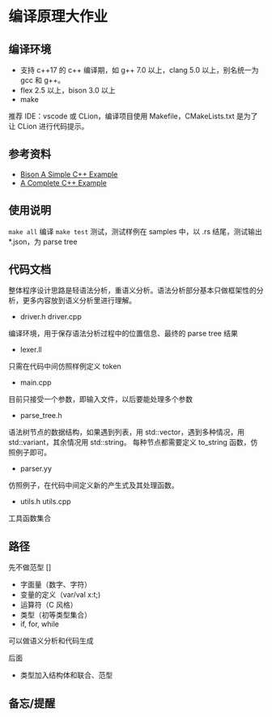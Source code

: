 # 编译原理大作业

## 编译环境

- 支持 c++17 的 c++ 编译期，如 g++ 7.0 以上，clang 5.0 以上，别名统一为 gcc 和 g++。
- flex 2.5 以上，bison 3.0 以上
- make

推荐 IDE：vscode 或 CLion，编译项目使用 Makefile，CMakeLists.txt 是为了让 CLion 进行代码提示。

## 参考资料

- [Bison A Simple C++ Example](https://www.gnu.org/software/bison/manual/html_node/A-Simple-C_002b_002b-Example.html)
- [A Complete C++ Example](https://www.gnu.org/software/bison/manual/html_node/A-Complete-C_002b_002b-Example.html#A-Complete-C_002b_002b-Example)

## 使用说明

`make all` 编译
`make test` 测试，测试样例在 samples 中，以 .rs 结尾，测试输出 *.json，为 parse tree

## 代码文档

整体程序设计思路是轻语法分析，重语义分析。语法分析部分基本只做框架性的分析，更多内容放到语义分析里进行理解。

- driver.h driver.cpp

编译环境，用于保存语法分析过程中的位置信息、最终的 parse tree 结果

- lexer.ll

只需在代码中间仿照样例定义 token

- main.cpp

目前只接受一个参数，即输入文件，以后要能处理多个参数

- parse_tree.h

语法树节点的数据结构，如果遇到列表，用 std::vector，遇到多种情况，用 std::variant，其余情况用 std::string。
每种节点都需要定义 to_string 函数，仿照例子即可。

- parser.yy

仿照例子，在代码中间定义新的产生式及其处理函数。

- utils.h utils.cpp

工具函数集合

## 路径

先不做范型 []
- 字面量（数字、字符）
- 变量的定义（var/val x:t;)
- 运算符（C 风格）
- 类型（初等类型集合）
- if, for, while

可以做语义分析和代码生成

后面
- 类型加入结构体和联合、范型

## 备忘/提醒